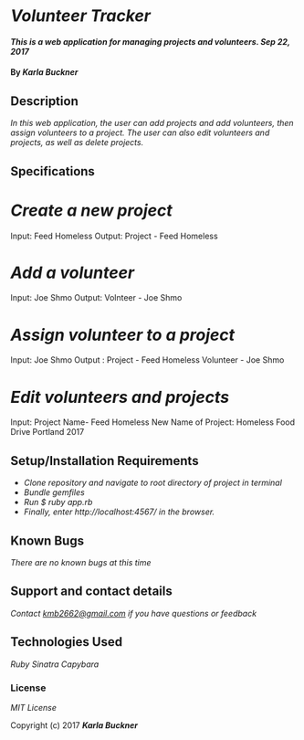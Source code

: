 # _Volunteer Tracker_

#### _This is a web application for managing projects and volunteers. Sep 22, 2017_

#### By _**Karla Buckner**_

## Description

_In this web application, the user can add projects and add volunteers, then assign volunteers to a project. The user can also edit volunteers and projects, as well as delete projects._

## Specifications

# _Create a new project_
Input: Feed Homeless Output: Project - Feed Homeless

# _Add a volunteer_
Input: Joe Shmo Output: Volnteer - Joe Shmo

# _Assign volunteer to a project_
Input: Joe Shmo Output : Project - Feed Homeless Volunteer - Joe Shmo

# _Edit volunteers and projects_
Input: Project Name- Feed Homeless New Name of Project: Homeless Food Drive Portland 2017


## Setup/Installation Requirements

* _Clone repository and navigate to root directory of project in terminal_
* _Bundle gemfiles_
* _Run $ ruby app.rb_
* _Finally, enter http://localhost:4567/ in the browser._

## Known Bugs

_There are no known bugs at this time_

## Support and contact details

_Contact kmb2662@gmail.com if you have questions or feedback_

## Technologies Used

_Ruby Sinatra Capybara_

### License

*MIT License*

Copyright (c) 2017 **_Karla Buckner_**
